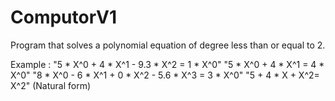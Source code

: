 # ComputorV1

Program that solves a polynomial equation of degree less than or equal to 2.

Example : 
"5 * X^0 + 4 * X^1 - 9.3 * X^2 = 1 * X^0"
"5 * X^0 + 4 * X^1 = 4 * X^0"
"8 * X^0 - 6 * X^1 + 0 * X^2 - 5.6 * X^3 = 3 * X^0"
"5 + 4 * X + X^2= X^2" (Natural form)
          
